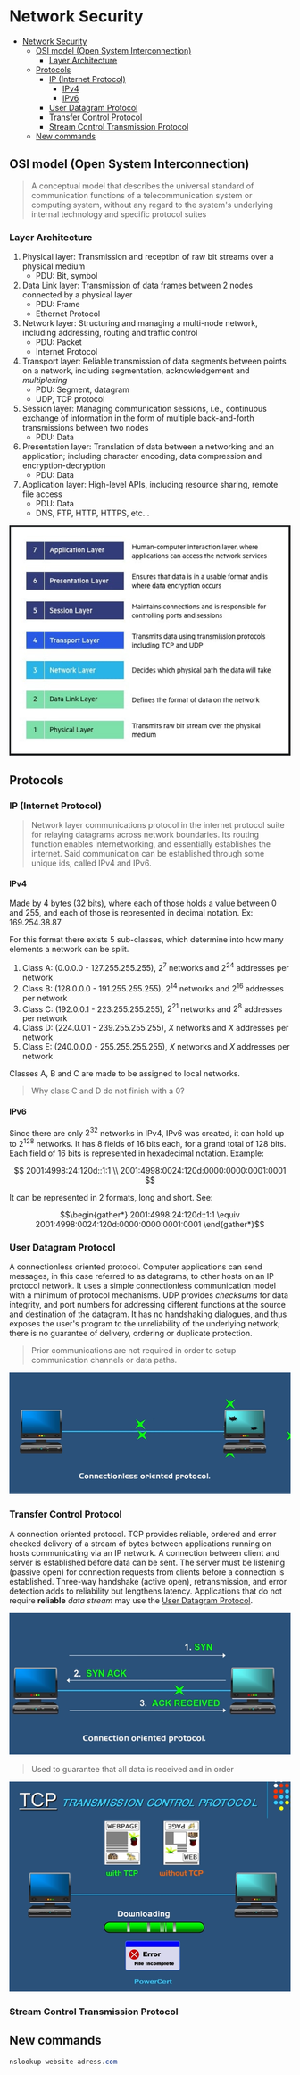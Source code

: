 # Network Security

- [Network Security](#network-security)
  - [OSI model (Open System Interconnection)](#osi-model-open-system-interconnection)
    - [Layer Architecture](#layer-architecture)
  - [Protocols](#protocols)
    - [IP (Internet Protocol)](#ip-internet-protocol)
      - [IPv4](#ipv4)
      - [IPv6](#ipv6)
    - [User Datagram Protocol](#user-datagram-protocol)
    - [Transfer Control Protocol](#transfer-control-protocol)
    - [Stream Control Transmission Protocol](#stream-control-transmission-protocol)
  - [New commands](#new-commands)

## OSI model (Open System Interconnection)

> A conceptual model that describes the universal standard of communication functions of a telecommunication system or computing system, without any regard to the system's underlying internal technology and specific protocol suites

### Layer Architecture

1. Physical layer: Transmission and reception of raw bit streams over a physical medium
   - PDU: Bit, symbol
2. Data Link layer: Transmission of data frames between 2 nodes connected by a physical layer
   - PDU: Frame
   - Ethernet Protocol
3. Network layer: Structuring and managing a multi-node network, including addressing, routing and traffic control
   - PDU: Packet
   - Internet Protocol
4. Transport layer: Reliable transmission of data segments between points on a network, including segmentation, acknowledgement and _multiplexing_
   - PDU: Segment, datagram
   - UDP, TCP protocol
5. Session layer: Managing communication sessions, i.e., continuous exchange of information in the form of multiple back-and-forth transmissions between two nodes
   - PDU: Data
6. Presentation layer: Translation of data between a networking and an application; including character encoding, data compression and encryption-decryption
   - PDU: Data
7. Application layer: High-level APIs, including resource sharing, remote file access
   - PDU: Data
   - DNS, FTP, HTTP, HTTPS, etc...

![OSI-Layer-architecture](img/2022-05-21-17-28-10.png)

## Protocols

### IP (Internet Protocol)

> Network layer communications protocol in the internet protocol suite for relaying datagrams across network boundaries. Its routing function enables internetworking, and essentially establishes the internet. Said communication can be established through some unique ids, called IPv4 and IPv6.

#### IPv4

Made by 4 bytes (32 bits), where each of those holds a value between 0 and 255, and each of those is represented in decimal notation. Ex: 169.254.38.87

For this format there exists 5 sub-classes, which determine into how many elements a network can be split.

1. Class A: (0.0.0.0 - 127.255.255.255), $2^{7}$ networks and $2^{24}$ addresses per network
2. Class B: (128.0.0.0 - 191.255.255.255), $2^{14}$ networks and $2^{16}$ addresses per network
3. Class C: (192.0.0.1 - 223.255.255.255), $2^{21}$ networks and $2^{8}$ addresses per network
4. Class D: (224.0.0.1 - 239.255.255.255), $X$ networks and $X$ addresses per network
5. Class E: (240.0.0.0 - 255.255.255.255), $X$ networks and $X$ addresses per network

Classes A, B and C are made to be assigned to local networks.

> Why class C and D do not finish with a 0?

#### IPv6

Since there are only $2^{32}$ networks in IPv4, IPv6 was created, it can hold up to $2^{128}$ networks. It has 8 fields of 16 bits each, for a grand total of 128 bits. Each field of 16 bits is represented in hexadecimal notation. Example:

$$
    2001:4998:24:120d::1:1 \\
    2001:4998:0024:120d:0000:0000:0001:0001
$$

It can be represented in 2 formats, long and short. See:

$$\begin{gather*}
    2001:4998:24:120d::1:1 \equiv 2001:4998:0024:120d:0000:0000:0001:0001
\end{gather*}$$

<!-- IETF => Internet Engineering Task Force
DHCP => Dynamic Host Control Protocol -->

### User Datagram Protocol

A connectionless oriented protocol. Computer applications can send messages, in this case referred to as datagrams, to other hosts on an IP protocol network. It uses a simple connectionless communication model with a minimum of protocol mechanisms. UDP provides _checksums_ for data integrity, and port numbers for addressing different functions at the source and destination of the datagram. It has no handshaking dialogues, and thus exposes the user's program to the unreliability of the underlying network; there is no guarantee of delivery, ordering or duplicate protection. 

> Prior communications are not required in order to setup communication channels or data paths.

![UDP-diagram](img/2022-05-21-19-38-31.png)

### Transfer Control Protocol

A connection oriented protocol. TCP provides reliable, ordered and error checked delivery of a stream of bytes between applications running on hosts communicating via an IP network. A connection between client and server is established before data can be sent. The server must be listening (passive open) for connection requests from clients before a connection is established. Three-way handshake (active open), retransmission, and error detection adds to reliability but lengthens latency. Applications that do not require **reliable** _data stream_ may use the [User Datagram Protocol](#user-datagram-protocol).

![general-diagram](img/2022-05-21-19-25-37.png)

> Used to guarantee that all data is received and in order

![overview-of-tcp](img/2022-05-21-19-24-54.png)

### Stream Control Transmission Protocol

## New commands

```ps1
nslookup website-adress.com
```
